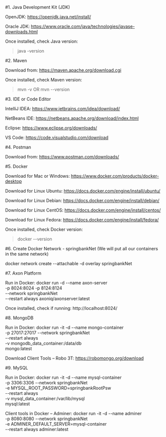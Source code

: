 #1. Java Development Kit (JDK)

OpenJDK:
https://openjdk.java.net/install/

Oracle JDK:
https://www.oracle.com/java/technologies/javase-downloads.html

Once installed, check Java version:
> java -version

#2. Maven

Download from:
https://maven.apache.org/download.cgi

Once installed, check Maven version:
> mvn -v OR mvn --version

#3. IDE or Code Editor

IntelliJ IDEA:
https://www.jetbrains.com/idea/download/

NetBeans IDE:
https://netbeans.apache.org/download/index.html

Eclipse:
https://www.eclipse.org/downloads/

VS Code:
https://code.visualstudio.com/download

#4. Postman

Download from:
https://www.postman.com/downloads/

#5. Docker

Download for Mac or Windows:
https://www.docker.com/products/docker-desktop

Download for Linux Ubuntu:
https://docs.docker.com/engine/install/ubuntu/

Download for Linux Debian:
https://docs.docker.com/engine/install/debian/

Download for Linux CentOS:
https://docs.docker.com/engine/install/centos/

Download for Linux Fedora:
https://docs.docker.com/engine/install/fedora/

Once installed, check Docker version:
> docker --version

#6. Create Docker Network - springbankNet (We will put all our containers in the same network)

docker network create --attachable -d overlay springbankNet

#7. Axon Platform

Run in Docker:
docker run -d --name axon-server \
-p 8024:8024 -p 8124:8124 \
--network springbankNet \
--restart always axoniq/axonserver:latest

Once installed, check if running:
http://localhost:8024/

#8. MongoDB

Run in Docker:
docker run -it -d --name mongo-container \
-p 27017:27017 --network springbankNet \
--restart always \
-v mongodb_data_container:/data/db \
mongo:latest

Download Client Tools – Robo 3T:
https://robomongo.org/download

#9. MySQL

Run in Docker:
docker run -it -d --name mysql-container \
-p 3306:3306 --network springbankNet \
-e MYSQL_ROOT_PASSWORD=springbankRootPsw \
--restart always \
-v mysql_data_container:/var/lib/mysql  \
mysql:latest

Client tools in Docker – Adminer:
docker run -it -d --name adminer \
-p 8080:8080 --network springbankNet \
-e ADMINER_DEFAULT_SERVER=mysql-container \
--restart always adminer:latest



